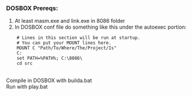 ### DOSBOX Prereqs: <br>
1. At least masm.exe and link.exe in 8086 folder <br>
2. In DOSBOX conf file do something like this under the autoexec portion: <br>
  ``` [autoexec]
      # Lines in this section will be run at startup.
      # You can put your MOUNT lines here.
      MOUNT C "Path/To/Where/The/Project/Is"
      C:
      set PATH=%PATH%; C:\8086\
      cd src
   ```
   <br>
Compile in DOSBOX with builda.bat <br>
Run with play.bat
